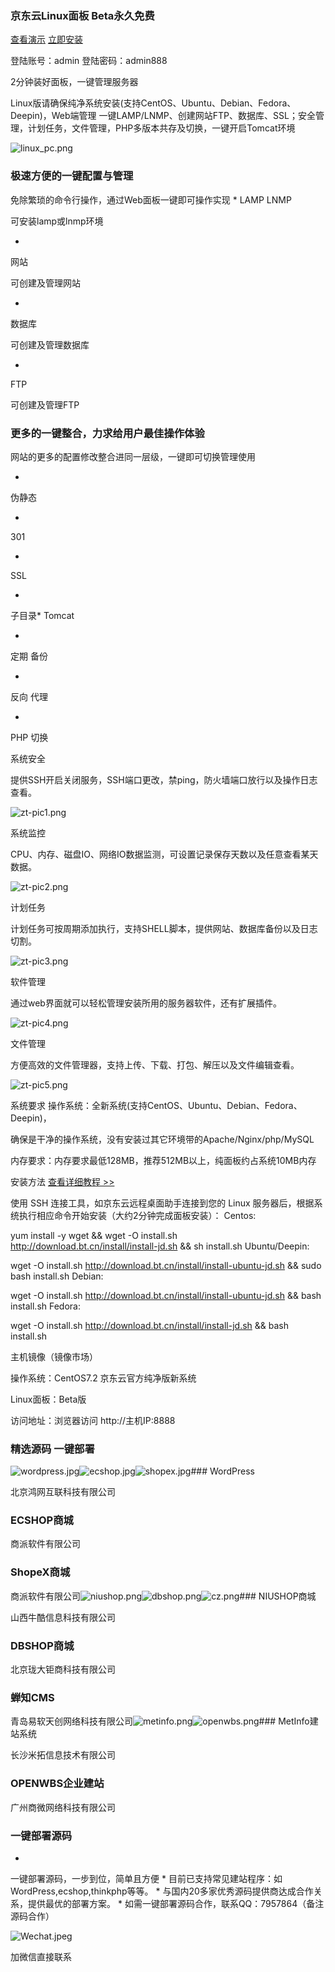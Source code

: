 ### 京东云Linux面板 Beta永久免费

[查看演示](http://114.67.137.11:8888/) [立即安装](https://www.jcloud.com/help/detail/1656/isCateLog/1)

登陆账号：admin 登陆密码：admin888

2分钟装好面板，一键管理服务器

Linux版请确保纯净系统安装(支持CentOS、Ubuntu、Debian、Fedora、Deepin)，Web端管理
一键LAMP/LNMP、创建网站FTP、数据库、SSL；安全管理，计划任务，文件管理，PHP多版本共存及切换，一键开启Tomcat环境

![linux_pc.png](https://img1.jcloudcs.com/cms/d88d6198-ec17-4052-9f8c-2ee47cc3275820171012180654.png)

###

### 极速方便的一键配置与管理

免除繁琐的命令行操作，通过Web面板一键即可操作实现
* 
LAMP
LNMP

可安装lamp或lnmp环境

* 
网站

可创建及管理网站

* 
数据库

可创建及管理数据库

* 
FTP

可创建及管理FTP

### 更多的一键整合，力求给用户最佳操作体验

网站的更多的配置修改整合进同一层级，一键即可切换管理使用

* 
伪静态

* 
301

* 
SSL

* 
子目录* 
Tomcat

* 
定期
备份

* 
反向
代理

* 
PHP
切换

系统安全

提供SSH开启关闭服务，SSH端口更改，禁ping，防火墙端口放行以及操作日志查看。

![zt-pic1.png](https://img1.jcloudcs.com/cms/5c7b11a7-b5c8-4799-9bb9-c23fae54455f20171012192945.png)

系统监控

CPU、内存、磁盘IO、网络IO数据监测，可设置记录保存天数以及任意查看某天数据。

![zt-pic2.png](https://img1.jcloudcs.com/cms/ff45a647-cca3-42ea-ae55-244b0d5b42ce20171012193004.png)

计划任务

计划任务可按周期添加执行，支持SHELL脚本，提供网站、数据库备份以及日志切割。

![zt-pic3.png](https://img1.jcloudcs.com/cms/33f3692d-bbf0-43a0-b3ac-fdd12560e55820171012193016.png)

软件管理

通过web界面就可以轻松管理安装所用的服务器软件，还有扩展插件。

![zt-pic4.png](https://img1.jcloudcs.com/cms/c7adee0a-cf18-4788-9748-cf94fc89888620171012193028.png)

文件管理

方便高效的文件管理器，支持上传、下载、打包、解压以及文件编辑查看。

![zt-pic5.png](https://img1.jcloudcs.com/cms/c6a329f1-bf99-47c8-b926-94cdba8e4fc520171012193041.png)

系统要求
操作系统：全新系统(支持CentOS、Ubuntu、Debian、Fedora、Deepin)，

确保是干净的操作系统，没有安装过其它环境带的Apache/Nginx/php/MySQL

内存要求：内存要求最低128MB，推荐512MB以上，纯面板约占系统10MB内存

安装方法 [查看详细教程 >>](https://www.jcloud.com/help/detail/1656/isCateLog/1)

使用 SSH 连接工具，如京东云远程桌面助手连接到您的 Linux 服务器后，根据系统执行相应命令开始安装（大约2分钟完成面板安装）：
Centos:

yum install -y wget && wget -O install.sh http://download.bt.cn/install/install-jd.sh && sh install.sh
Ubuntu/Deepin:

wget -O install.sh http://download.bt.cn/install/install-ubuntu-jd.sh && sudo bash install.sh
Debian:

wget -O install.sh http://download.bt.cn/install/install-ubuntu-jd.sh && bash install.sh
Fedora:

wget -O install.sh http://download.bt.cn/install/install-jd.sh && bash install.sh

主机镜像（镜像市场）

操作系统：CentOS7.2 京东云官方纯净版新系统

Linux面板：Beta版

访问地址：浏览器访问 http://主机IP:8888

### 精选源码 一键部署

![wordpress.jpg](https://img1.jcloudcs.com/cms/1d2055bf-548c-41bb-b142-adc2b23c461120171012165128.jpg)![ecshop.jpg](https://img1.jcloudcs.com/cms/1a98a6cb-f900-43f1-a74c-f49acef01fad20171012165143.jpg)![shopex.jpg](https://img1.jcloudcs.com/cms/7c0b8633-cc1a-4397-bcd6-98b573fa2eaa20171012165237.jpg)### WordPress

北京鸿网互联科技有限公司

### ECSHOP商城

商派软件有限公司

### ShopeX商城

商派软件有限公司![niushop.png](https://img1.jcloudcs.com/cms/5eaa9249-eeb4-4879-8bfa-ada4f131077620171012165704.png)![dbshop.png](https://img1.jcloudcs.com/cms/947b4f8e-cce0-4066-bd37-23ef7bf854f520171012165721.png)![cz.png](https://img1.jcloudcs.com/cms/bb2bc538-9dc6-4e9e-9bbd-49b1dcbf12b020171012165735.png)### NIUSHOP商城

山西牛酷信息科技有限公司

### DBSHOP商城

北京珑大钜商科技有限公司

### 蝉知CMS

青岛易软天创网络科技有限公司![metinfo.png](https://img1.jcloudcs.com/cms/161773e1-e4b6-4102-9aa3-e94ae6edb5d220171012165752.png)![openwbs.png](https://img1.jcloudcs.com/cms/ac5c8a95-615a-4b0d-966f-bfa9ab40b43f20171012165805.png)### MetInfo建站系统

长沙米拓信息技术有限公司

### OPENWBS企业建站

广州商微网络科技有限公司

### 一键部署源码

* 
一键部署源码，一步到位，简单且方便
* 
目前已支持常见建站程序：如WordPress,ecshop,thinkphp等等。
* 
与国内20多家优秀源码提供商达成合作关系，提供最优的部署方案。
* 
如需一键部署源码合作，联系QQ：7957864（备注源码合作）

![Wechat.jpeg](https://img1.jcloudcs.com/cms/7166830a-e64d-4a2d-b926-1bf35ffc5d2620171012170111.jpeg)

加微信直接联系